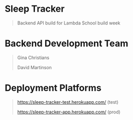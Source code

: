 # Sleep Tracker

>Backend API build for Lambda School build week

# Backend Development Team

>Gina Christians
>
>David Martinson

# Deployment Platforms

><https://sleep-tracker-test.herokuapp.com/> (test)
>
><https://sleep-tracker-app.herokuapp.com/> (prod)
